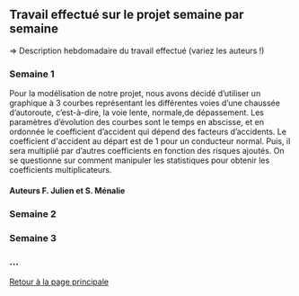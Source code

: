 ## Travail effectué sur le projet semaine par semaine

=> Description hebdomadaire du travail effectué (variez les auteurs !)

### Semaine 1

Pour la modélisation de notre projet, nous avons décidé d’utiliser un graphique à 3 courbes représentant les différentes  voies d’une chaussée d’autoroute, c’est-à-dire, la voie lente, normale,de dépassement. Les paramètres d’évolution des courbes sont le temps en abscisse, et en ordonnée  le coefficient d’accident qui dépend des facteurs d’accidents.
Le coefficient d'accident au départ est de 1 pour un conducteur normal. Puis, il sera multiplié par d’autres coefficients en fonction des risques ajoutés.
On se questionne sur comment manipuler les statistiques pour obtenir les coefficients multiplicateurs.
#### Auteurs F. Julien et S. Ménalie

### Semaine 2
### Semaine 3
### ...

<a href="index.html"> Retour à la page principale </a>
